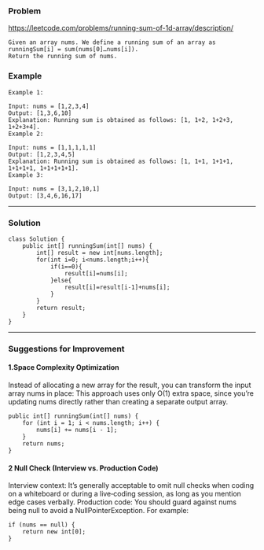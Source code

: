 
### Problem 
https://leetcode.com/problems/running-sum-of-1d-array/description/
```
Given an array nums. We define a running sum of an array as runningSum[i] = sum(nums[0]…nums[i]).
Return the running sum of nums.
```

 ### Example
```
Example 1:

Input: nums = [1,2,3,4]
Output: [1,3,6,10]
Explanation: Running sum is obtained as follows: [1, 1+2, 1+2+3, 1+2+3+4].
Example 2:

Input: nums = [1,1,1,1,1]
Output: [1,2,3,4,5]
Explanation: Running sum is obtained as follows: [1, 1+1, 1+1+1, 1+1+1+1, 1+1+1+1+1].
Example 3:

Input: nums = [3,1,2,10,1]
Output: [3,4,6,16,17]
```
---
### Solution
```
class Solution {
    public int[] runningSum(int[] nums) {
        int[] result = new int[nums.length];
        for(int i=0; i<nums.length;i++){
            if(i==0){
                result[i]=nums[i];
            }else{
                result[i]=result[i-1]+nums[i];
            }
        }
        return result;
    }
}
```
---
### Suggestions for Improvement

#### 1.Space Complexity Optimization
Instead of allocating a new array for the result, you can transform the input array nums in place:
This approach uses only O(1) extra space, since you’re updating nums directly rather than creating a separate output array.

```
public int[] runningSum(int[] nums) {
    for (int i = 1; i < nums.length; i++) {
        nums[i] += nums[i - 1];
    }
    return nums;
}
```

#### 2 Null Check (Interview vs. Production Code)

Interview context: It’s generally acceptable to omit null checks when coding on a whiteboard or during a live‐coding session, as long as you mention edge cases verbally.
Production code: You should guard against nums being null to avoid a NullPointerException. For example:
```
if (nums == null) {
    return new int[0];
}
```


